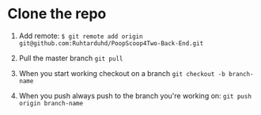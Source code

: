 # Clone the repo

1. Add remote: `$ git remote add origin git@github.com:Ruhtarduhd/PoopScoop4Two-Back-End.git`

2. Pull the master branch `git pull`

3. When you start working checkout on a branch `git checkout -b branch-name`

4. When you push always push to the branch you're working on: `git push origin branch-name`